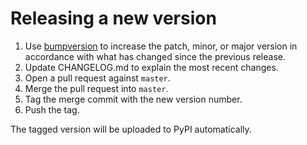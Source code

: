 # Releasing a new version

1. Use [bumpversion](https://pypi.org/project/bumpversion/) to increase the patch, minor, or major version in accordance with what has changed since the previous release.
2. Update CHANGELOG.md to explain the most recent changes.
3. Open a pull request against `master`.
4. Merge the pull request into `master`.
5. Tag the merge commit with the new version number.
6. Push the tag.

The tagged version will be uploaded to PyPI automatically.
